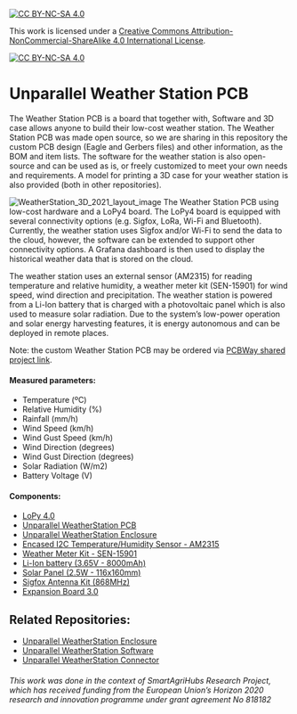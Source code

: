 [![CC BY-NC-SA 4.0][cc-by-nc-sa-shield]][cc-by-nc-sa]

This work is licensed under a
[Creative Commons Attribution-NonCommercial-ShareAlike 4.0 International License][cc-by-nc-sa].

[![CC BY-NC-SA 4.0][cc-by-nc-sa-image]][cc-by-nc-sa]

[cc-by-nc-sa]: http://creativecommons.org/licenses/by-nc-sa/4.0/
[cc-by-nc-sa-image]: https://licensebuttons.net/l/by-nc-sa/4.0/88x31.png
[cc-by-nc-sa-shield]: https://img.shields.io/badge/License-CC%20BY--NC--SA%204.0-lightgrey.svg

# Unparallel Weather Station PCB

The Weather Station PCB is a board that together with, Software and 3D case allows anyone to build their low-cost weather station. The Weather Station PCB was made open source, so we are sharing in this repository the custom PCB design (Eagle and Gerbers files) and other information, as the BOM and item lists. The software for the weather station is also open-source and can be used as is, or freely customized to meet your own needs and requirements. A model for printing a 3D case for your weather station is also provided (both in other repositories).  

![WeatherStation_3D_2021_layout_image](https://user-images.githubusercontent.com/30501484/138290803-926b071a-b2ed-4053-8585-f511cac5fa65.png)
The Weather Station PCB using low-cost hardware and a LoPy4 board. The LoPy4 board is equipped with several connectivity options (e.g. Sigfox, LoRa, Wi-Fi and Bluetooth). Currently, the weather station uses Sigfox and/or Wi-Fi to send the data to the cloud, however, the software can be extended to support other connectivity options. A Grafana dashboard is then used to display the historical weather data that is stored on the cloud.

The weather station uses an external sensor (AM2315) for reading temperature and relative humidity, a weather meter kit (SEN-15901) for wind speed, wind direction and precipitation. The weather station is powered from a Li-Ion battery that is charged with a photovoltaic panel which is also used to measure solar radiation. Due to the system’s low-power operation and solar energy harvesting features, it is energy autonomous and can be deployed in remote places.

Note: the custom Weather Station PCB may be ordered via [PCBWay shared project link](https://www.pcbway.com/project/shareproject/Unparallel_Weather_Station_PCB.html).

#### Measured parameters:
*	Temperature (ºC)
*	Relative Humidity (%)
*	Rainfall (mm/h)
*	Wind Speed (km/h)
*	Wind Gust Speed (km/h)
*	Wind Direction (degrees)
*	Wind Gust Direction (degrees)
*	Solar Radiation (W/m2)
*	Battery Voltage (V)

#### Components:
*	[LoPy 4.0](https://pycom.io/product/lopy4/)
* [Unparallel WeatherStation PCB](https://www.pcbway.com/project/shareproject/Unparallel_Weather_Station_PCB.html)
*	[Unparallel WeatherStation Enclosure](https://github.com/unparallel-innovation/WeatherStation-Enclosure)
*	[Encased I2C Temperature/Humidity Sensor - AM2315](https://www.adafruit.com/product/1293)
*	[Weather Meter Kit - SEN-15901](https://www.sparkfun.com/products/15901)
*	[Li-Ion battery (3.65V - 8000mAh)](https://www.tme.eu/en/details/cl-18650-29e_1s3p/rechargeable-batteries/cellevia-batteries/)
*	[Solar Panel (2.5W - 116x160mm)](https://www.seeedstudio.com/2-5W-Solar-Panel-116X160.html)
*	[Sigfox Antenna Kit (868MHz)](https://pycom.io/product/lora-868mhz-915mhz-sigfox-antenna-kit/)
* [Expansion Board 3.0](https://pycom.io/product/expansion-board-3-0/)

## Related Repositories:
*	[Unparallel WeatherStation Enclosure](https://github.com/unparallel-innovation/WeatherStation-Enclosure)
*	[Unparallel WeatherStation Software](https://github.com/unparallel-innovation/WeatherStation-Software)
*	[Unparallel WeatherStation Connector](https://github.com/unparallel-innovation/WeatherStation-Connector)





###### This work was done in the context of SmartAgriHubs Research Project, which has received funding from the European Union’s Horizon 2020 research and innovation programme under grant agreement No 818182
